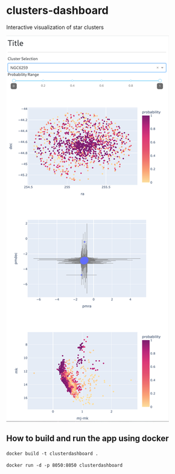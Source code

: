# clusters-dashboard
Interactive visualization of star clusters

![image](assets/screenshot.png)

## How to build and run the app using docker

```docker build -t clusterdashboard .```  

```docker run -d -p 8050:8050 clusterdashboard```